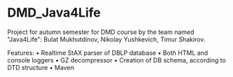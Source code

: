 # DMD_Java4Life
Project for autumn semester for DMD course by the team named "Java4Life": Bulat Mukhutdinov, Nikolay Yushkevich, Timur Shakirov.

Features:
• Realtime StAX parser of DBLP database
• Both HTML and console loggers
• GZ decompressor
• Creation of DB schema, according to DTD structure
• Maven
